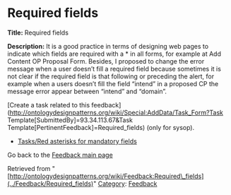 #  Required fields


__Title:__ Required fields


__Description:__ It is a good practice in terms of designing web pages to indicate which fields are required with a \* in all forms, for example at Add Content OP Proposal Form. Besides, I proposed to change the error message when a user doesn’t fill a required field because sometimes it is not clear if the required field is that following or preceding the alert, for example when a users doesn’t fill the field “intend” in a proposed CP the message error appear between “intend” and “domain”. 


  




[Create a task related to this feedback](http://ontologydesignpatterns.org/wiki/Special:AddData/Task_Form?Task Template[SubmittedBy]=93.34.113.67&Task Template[PertinentFeedback]=Required_fields) (only for sysop).



* [Tasks/Red asterisks for mandatory fields](../Odp/Tasks/Red_asterisks_for_mandatory_fields "Odp:Tasks/Red asterisks for mandatory fields")


Go back to the  [Feedback main page](../Feedback/Main "Feedback:Main")


  






Retrieved from "[http://ontologydesignpatterns.org/wiki/Feedback:Required\_fields](../Feedback/Required_fields)"
 [Category](http://ontologydesignpatterns.org/wiki/Special:Categories "Special:Categories"): [Feedback](../Category/Feedback "Category:Feedback")